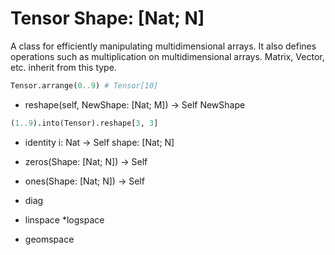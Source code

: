# Tensor Shape: [Nat; N]

   A class for efficiently manipulating multidimensional arrays. It also defines operations such as multiplication on multidimensional arrays.
   Matrix, Vector, etc. inherit from this type.

```python
Tensor.arrange(0..9) # Tensor[10]
```

* reshape(self, NewShape: [Nat; M]) -> Self NewShape

```python
(1..9).into(Tensor).reshape[3, 3]
```

* identity i: Nat -> Self shape: [Nat; N]
* zeros(Shape: [Nat; N]) -> Self
* ones(Shape: [Nat; N]) -> Self

* diag

* linspace
*logspace
* geomspace